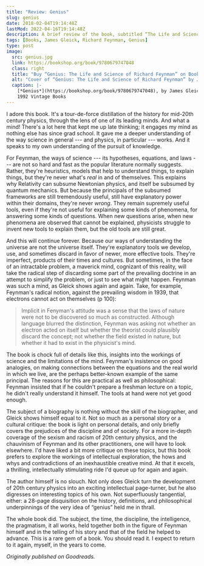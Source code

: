 ```yaml
---
title: "Review: Genius"
slug: genius
date: 2018-02-04T19:14:48Z
lastMod: 2022-04-16T19:14:48Z
description: A brief review of the book, subtitled “The Life and Science of Richard Feynman”, by James Gleick.
tags: [Books, James Gleick, Richard Feynman, Genius]
type: post
image:
  src: genius.jpg
  link: https://bookshop.org/book/9780679747048
  class: right
  title: "Buy “Genius: The Life and Science of Richard Feynman” on Bookshop.org"
  alt: "Cover of “Genius: The Life and Science of Richard Feynman” by James Gleick"
  caption: |-
    [*Genius*](https://bookshop.org/book/9780679747048), by James Gleick
    1992 Vintage Books
---
```


I adore this book. It's a tour-de-force distillation of the history for mid-20th
century physics, through the lens of one of its leading minds. And what a mind!
There's a lot here that kept me up late thinking; it engages my mind as nothing
else has since grad school. It gave me a deeper understanding of the way science
in general --- and physics, in particular --- works. And it speaks to my own
understanding of the pursuit of knowledge.

For Feynman, the ways of science --- its hypotheses, equations, and laws --- are
not so hard and fast as the popular literature normally suggests. Rather,
they're heuristics, models that help to understand things, to explain things,
but they're never what's *real* in and of themselves. This explains why
Relativity can subsume Newtonian physics, and itself be subsumed by quantum
mechanics. But because the principals of the subsumed frameworks are still
tremendously useful, still have explanatory power within their domains, they're
never *wrong*. They remain supremely useful tools, even if they're not useful
for explaining some kinds of phenomena, for answering some kinds of questions.
When new questions arise, when new phenomena are observed that cannot be
explained, physicists struggle to invent new tools to explain them, but the old
tools are still great.

And this will continue forever. Because our ways of understanding the universe
are not the universe itself. They're explanatory tools we develop, use, and
sometimes discard in favor of newer, more effective tools. They're imperfect,
products of their times and cultures. But sometimes, in the face of an
intractable problem, a maverick mind, cognizant of this reality, will take the
radical step of discarding some part of the prevailing doctrine in an attempt to
simplify the problem, or just to see what might happen. Feynman was such a mind,
as Gleick shows again and again. Take, for example, Feynman's radical notion,
against the prevailing wisdom in 1939, that electrons cannot act on themselves
(p 100):

> Implicit in Fenyman's attitude was a sense that the laws of nature were not to
> be discovered so much as constructed. Although language blurred the
> distinction, Feynman was asking not whether an electron acted on itself but
> whether the theorist could plausibly discard the concept; not whether the
> field existed in nature, but whether it had to exist in the physicist's mind.

The book is chock full of details like this, insights into the workings of
science and the limitations of the mind. Feynman's insistence on good analogies,
on making connections between the equations and the real world in which we live,
are the perhaps better-known example of the same principal. The reasons for this
are practical as well as philosophical: Feynman insisted that if he couldn't
prepare a freshman lecture on a topic, he didn't really understand it himself.
The tools at hand were not yet good enough.

The subject of a biography is nothing without the skill of the biographer, and
Gleick shows himself equal to it. Not so much as a personal story or a cultural
critique: the book is light on personal details, and only briefly covers the
prejudices of the discipline and of society. For a more in-depth coverage of the
sexism and racism of 20th century physics, and the chauvinism of Feynman and its
other practitioners, one will have to look elsewhere. I'd have liked a bit more
critique on these topics, but this book prefers to explore the workings of
intellectual exploration, the hows and whys and contradictions of an
inexhaustible creative mind. At that it excels, a thrilling, intellectually
stimulating ride I'd queue up for again and again.

The author himself is no slouch. Not only does Gleick turn the development of
20th century physics into an exciting intellectual page-turner, but he also
digresses on interesting topics of his own. Not superfluously tangential,
either: a 28-page disquisition on the history, definitions, and philosophical
underpinnings of the very idea of “genius” held me in thrall.

The whole book did. The subject, the time, the discipline, the intelligence, the
pragmatism, it all works, held together both in the figure of Feynman himself
and in the telling of his story and that of the field he helped to advance. This
is a rare gem of a book. You should read it. I expect to return to it again,
myself, in the years to come.

*Originally published on Goodreads.*
